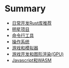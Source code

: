 # Summary
- [日常开发Rust库推荐](./index.md)
- [明星项目](./明星项目.md)
- [命令行工具](./命令行工具.md)
- [操作系统](./操作系统.md)
- [游戏和模拟器](./游戏.md)
- [游戏开发和图形渲染(GPU)](./游戏开发.md)
- [Javascript和WASM](./Javascript基础设施.md)
<!-- - [学习资料 todo](./学习资料.md) -->
<!-- -
- [大神博客 todo](./大神博客.md)



- [模拟器 todo](./模拟器.md)
- [嵌入式 todo](./嵌入式.md)
- [区块链 todo](./区块链.md)
- [图片和文本处理 todo](./图片和文本处理.md)
- [图形处理 todo](./图形处理.md)
- [音频和视频 todo](./音频和视频.md)


- [云计算和虚拟机 todo](./云计算和虚拟化.md) -->
